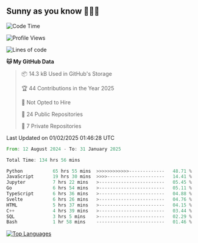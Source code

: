 ## Sunny as you know 🫨🫨👋

<!--START_SECTION:waka-->
![Code Time](http://img.shields.io/badge/Code%20Time-135%20hrs%2021%20mins-blue)

![Profile Views](http://img.shields.io/badge/Profile%20Views-0-blue)

![Lines of code](https://img.shields.io/badge/From%20Hello%20World%20I%27ve%20Written-223.5%20thousand%20lines%20of%20code-blue)

**🐱 My GitHub Data** 

> 📦 14.3 kB Used in GitHub's Storage 
 > 
> 🏆 44 Contributions in the Year 2025
 > 
> 🚫 Not Opted to Hire
 > 
> 📜 24 Public Repositories 
 > 
> 🔑 7 Private Repositories 
 > 

 Last Updated on 01/02/2025 01:46:28 UTC
<!--END_SECTION:waka-->

<!--START_SECTION:code-->

```rust
From: 12 August 2024 - To: 31 January 2025

Total Time: 134 hrs 56 mins

Python           65 hrs 55 mins  >>>>>>>>>>>>-------------   48.71 %
JavaScript       19 hrs 30 mins  >>>>---------------------   14.41 %
Jupyter          7 hrs 22 mins   >------------------------   05.45 %
Go               6 hrs 54 mins   >------------------------   05.11 %
TypeScript       6 hrs 36 mins   >------------------------   04.88 %
Svelte           6 hrs 26 mins   >------------------------   04.76 %
HTML             5 hrs 37 mins   >------------------------   04.15 %
C++              4 hrs 39 mins   >------------------------   03.44 %
SQL              3 hrs 5 mins    >------------------------   02.29 %
Bash             1 hr 58 mins    -------------------------   01.46 %
```

<!--END_SECTION:code-->


<a href="https://github.com/Ex0TiiC24" align="left"><img src="https://github-readme-stats.vercel.app/api/top-langs/?username=Ex0TiiC24&langs_count=10&title_color=0891b2&text_color=ffffff&icon_color=0891b2&bg_color=1c1917&hide_border=true&locale=en&custom_title=Top%20%Languages" alt="Top Languages" /></a>

